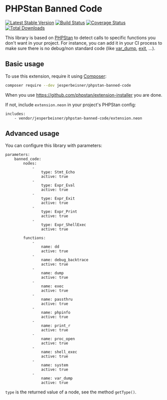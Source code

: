 # PHPStan Banned Code

[![Latest Stable Version](https://poser.pugx.org/ekino/phpstan-banned-code/v/stable)](https://packagist.org/packages/ekino/phpstan-banned-code)
[![Build Status](https://travis-ci.org/ekino/phpstan-banned-code.svg?branch=master)](https://travis-ci.org/ekino/phpstan-banned-code)
[![Coverage Status](https://coveralls.io/repos/ekino/phpstan-banned-code/badge.svg?branch=master&service=github)](https://coveralls.io/github/ekino/phpstan-banned-code?branch=master)
[![Total Downloads](https://poser.pugx.org/ekino/phpstan-banned-code/downloads)](https://packagist.org/packages/ekino/phpstan-banned-code)

This library is based on [PHPStan](https://phpstan.org/) to detect calls to specific functions you don't want in your project.
For instance, you can add it in your CI process to make sure there is no debug/non standard code (like [var_dump](https://www.php.net/manual/en/function.var-dump.php), [exit](https://www.php.net/manual/en/function.exit.php), ...).

## Basic usage

To use this extension, require it using [Composer](https://getcomposer.org/):

```bash
composer require --dev jesperbeisner/phpstan-banned-code
```

When you use https://github.com/phpstan/extension-installer you are done.

If not, include `extension.neon` in your project's PHPStan config:

```
includes:
	- vendor/jesperbeisner/phpstan-banned-code/extension.neon
```

## Advanced usage

You can configure this library with parameters:

```
parameters:
	banned_code:
		nodes:
			-
				type: Stmt_Echo
				active: true
			-
				type: Expr_Eval
				active: true
			-
				type: Expr_Exit
				active: true
			-
				type: Expr_Print
				active: true
			-
				type: Expr_ShellExec
				active: true

		functions:
		    -
		        name: dd
		        active: true
		    -
		        name: debug_backtrace
		        active: true
		    -
		        name: dump
		        active: true
		    -
		        name: exec
		        active: true
		    -
		        name: passthru
		        active: true
		    -
		        name: phpinfo
		        active: true
		    -
		        name: print_r
		        active: true
		    -
		        name: proc_open
		        active: true
		    -
		        name: shell_exec
		        active: true
		    -
		        name: system
		        active: true
		    -
		        name: var_dump
		        active: true
```

`type` is the returned value of a node, see the method `getType()`.
